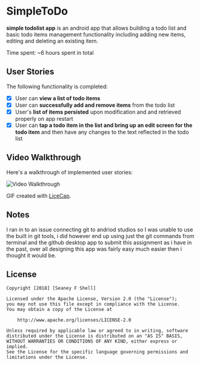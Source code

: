 # SimpleToDo

**simple todolist app** is an android app that allows building a todo list and basic todo items management functionality including adding new items, editing and deleting an existing item.

Time spent: ~6 hours spent in total

## User Stories

The following functionality is completed:

* [X] User can **view a list of todo items**
* [X] User can **successfully add and remove items** from the todo list
* [X] User's **list of items persisted** upon modification and and retrieved properly on app restart
* [X] User can **tap a todo item in the list and bring up an edit screen for the todo item** and then have any changes to the text reflected in the todo list

## Video Walkthrough

Here's a walkthrough of implemented user stories:

<img src='https://i.imgur.com/pJtQZNt.gif' title='Video Walkthrough' width='' alt='Video Walkthrough' />

GIF created with [LiceCap](http://www.cockos.com/licecap/).

## Notes

I ran in to an issue connecting git to andriod studios so I was unable to use the built in git tools, i did however end up using just the git commands from terminal and the github desktop app to submit this assignment as i have in the past, over all designing this app was fairly easy much easier then i thought it would be.

## License

    Copyright [2018] [Seaney F Shell]

    Licensed under the Apache License, Version 2.0 (the "License");
    you may not use this file except in compliance with the License.
    You may obtain a copy of the License at

        http://www.apache.org/licenses/LICENSE-2.0

    Unless required by applicable law or agreed to in writing, software
    distributed under the License is distributed on an "AS IS" BASIS,
    WITHOUT WARRANTIES OR CONDITIONS OF ANY KIND, either express or implied.
    See the License for the specific language governing permissions and
    limitations under the License.

